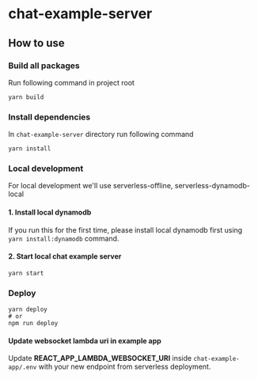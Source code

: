 # chat-example-server

## How to use

### Build all packages

Run following command in project root

```console
yarn build
```

### Install dependencies

In `chat-example-server` directory run following command

```console
yarn install
```

### Local development

For local development we'll use serverless-offline, serverless-dynamodb-local

#### 1. Install local dynamodb

If you run this for the first time, please install local dynamodb first using `yarn install:dynamodb` command.

#### 2. Start local chat example server

```console
yarn start
```

### Deploy

```console
yarn deploy
# or
npm run deploy
```

#### Update websocket lambda uri in example app

Update **REACT_APP_LAMBDA_WEBSOCKET_URI** inside `chat-example-app/.env` with your new endpoint from serverless deployment.
